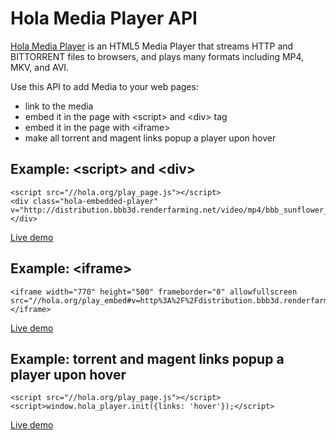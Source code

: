 # Hola Media Player API
[Hola Media Player](https://hola.org/player) is an HTML5 Media Player that streams
HTTP and BITTORRENT files to browsers, and plays many formats including MP4, MKV, and AVI.

Use this API to add Media to your web pages:
* link to the media
* embed it in the page with &lt;script&gt; and &lt;div&gt; tag
* embed it in the page with &lt;iframe&gt;
* make all torrent and magent links popup a player upon hover

## Example: &lt;script&gt; and &lt;div&gt;
```
<script src="//hola.org/play_page.js"></script>
<div class="hola-embedded-player" v="http://distribution.bbb3d.renderfarming.net/video/mp4/bbb_sunflower_1080p_30fps_normal.mp4.torrent"></div> 
```
[Live demo](http://jsbin.com/faceyu/8/)

## Example: &lt;iframe&gt;
```
<iframe width="770" height="500" frameborder="0" allowfullscreen src="//hola.org/play_embed#v=http%3A%2F%2Fdistribution.bbb3d.renderfarming.net%2Fvideo%2Fmp4%2Fbbb_sunflower_1080p_30fps_normal.mp4.torrent"></iframe>
```
[Live demo](http://jsbin.com/faceyu/6/)

## Example: torrent and magent links popup a player upon hover
```
<script src="//hola.org/play_page.js"></script>
<script>window.hola_player.init({links: 'hover'});</script>
```
[Live demo](http://jsbin.com/faceyu/7/)
